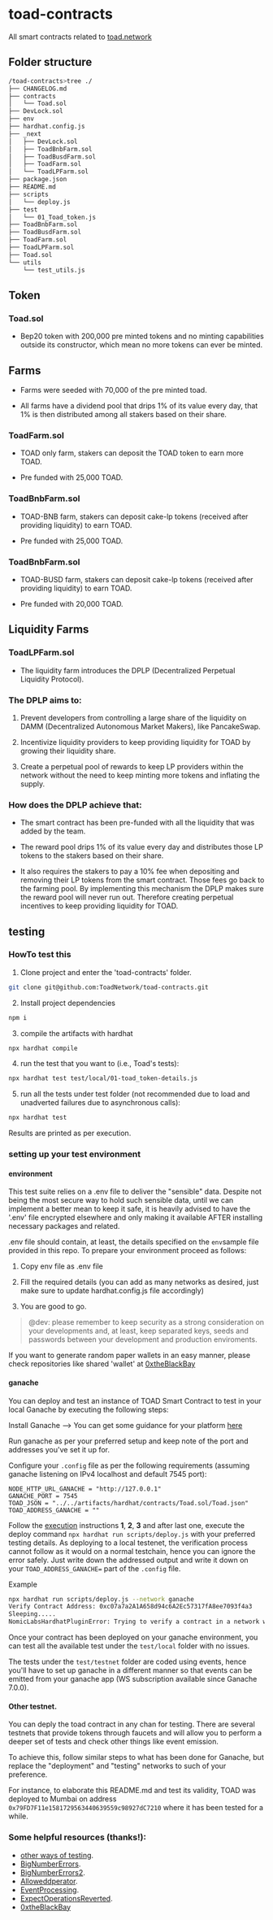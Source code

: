 
# toad-contracts
All smart contracts related to [toad.network](https://toad.network)

## Folder structure

```sh
/toad-contracts>tree ./
├── CHANGELOG.md
├── contracts
│   └── Toad.sol
├── DevLock.sol
├── env
├── hardhat.config.js
├── _next
│   ├── DevLock.sol
│   ├── ToadBnbFarm.sol
│   ├── ToadBusdFarm.sol
│   ├── ToadFarm.sol
│   └── ToadLPFarm.sol
├── package.json
├── README.md
├── scripts
│   └── deploy.js
├── test
│   └── 01_Toad_token.js
├── ToadBnbFarm.sol
├── ToadBusdFarm.sol
├── ToadFarm.sol
├── ToadLPFarm.sol
├── Toad.sol
└── utils
    └── test_utils.js
```

## Token

### Toad.sol

- Bep20 token with 200,000 pre minted tokens and no minting capabilities outside its constructor, which mean no more tokens can ever be minted.

## Farms

- Farms were seeded with 70,000 of the pre minted toad.

- All farms have a dividend pool that drips 1% of its value every day, that 1% is then distributed among all stakers based on their share.

### ToadFarm.sol

- TOAD only farm, stakers can deposit the TOAD token to earn more TOAD.

- Pre funded with 25,000 TOAD.

### ToadBnbFarm.sol

- TOAD-BNB farm, stakers can deposit cake-lp tokens (received after providing liquidity) to earn TOAD.

- Pre funded with 25,000 TOAD.

### ToadBnbFarm.sol

- TOAD-BUSD farm, stakers can deposit cake-lp tokens (received after providing liquidity) to earn TOAD.

- Pre funded with 20,000 TOAD.

## Liquidity Farms

### ToadLPFarm.sol

 - The liquidity farm introduces the DPLP (Decentralized Perpetual Liquidity Protocol).

 ### The DPLP aims to: 

1.  Prevent developers from controlling a large share of the liquidity on DAMM (Decentralized Autonomous Market Makers), like PancakeSwap.

2. Incentivize liquidity providers to keep providing liquidity for TOAD by growing their liquidity share.

3. Create a perpetual pool of rewards to keep LP providers within the network without the need to keep minting more tokens and inflating the supply.

###  How does the DPLP achieve that:

- The smart contract has been pre-funded with all the liquidity that was added by the team.

- The reward pool drips 1% of its value every day and distributes those LP tokens to the stakers based on their share.

- It also requires the stakers to pay a 10% fee when depositing and removing their LP tokens from the smart contract. Those fees go back to the farming pool. By implementing this mechanism the DPLP makes sure the reward pool will never run out. Therefore creating perpetual incentives to keep providing liquidity for TOAD. 

## testing

### HowTo test this

1. Clone project and enter the 'toad-contracts' folder.

```sh
git clone git@github.com:ToadNetwork/toad-contracts.git
```

2. Install project dependencies

```sh
npm i
```

3. compile the artifacts with hardhat

```sh
npx hardhat compile
```

4. run the test that you want to (i.e., Toad's tests):

```sh
npx hardhat test test/local/01-toad_token-details.js
```

5. run all the tests under test folder (not recommended due to load and unadverted failures due to asynchronous calls):

```sh
npx hardhat test
```

Results are printed as per execution.

###  setting up your test environment

#### environment

This test suite relies on a .env file to deliver the "sensible" data. Despite not being the most secure way to hold such sensible data, until we can implement a better mean to keep it safe, it is heavily advised to have the '.env' file encrypted elsewhere and only making it available AFTER installing necessary packages and related.

.env file should contain, at least, the details specified on the `env`sample file provided in this repo. To prepare your environment proceed as follows:

1. Copy env file as .env file

2. Fill the required details (you can add as many networks as desired, just make sure to update hardhat.config.js file accordingly)

3. You are good to go.

> @dev: please remember to keep security as a strong consideration on your developments and, at least, keep separated keys, seeds and passwords between your development and production enviroments.

If you want to generate random paper wallets in an easy manner, please check repositories like shared 'wallet' at [0xtheBlackBay](https://github.com/0xtheblackbay/wallet)

#### ganache

You can deploy and test an instance of TOAD Smart Contract to test in your local Ganache by executing the following steps:

Install Ganache --> You can get some guidance for your platform [here](https://trufflesuite.com/ganache/)

Run ganache as per your preferred setup and keep note of the port and addresses you've set it up for.

Configure your `.config` file as per the following requirements (assuming ganache listening on IPv4 localhost and default 7545 port):

```config
NODE_HTTP_URL_GANACHE = "http://127.0.0.1"
GANACHE_PORT = 7545
TOAD_JSON = "../../artifacts/hardhat/contracts/Toad.sol/Toad.json"
TOAD_ADDRESS_GANACHE = ""
```

Follow the [execution](#howto-test-this) instructions **1**, **2**, **3** and after last one, execute the deploy command `npx hardhat run scripts/deploy.js` with your preferred testing details. As deploying to a local testenet, the verification process cannot follow as it would on a normal testchain, hence you can ignore the error safely. Just write down the addressed output and write it down on your `TOAD_ADDRESS_GANACHE=` part of the `.config` file.

Example

```sh
npx hardhat run scripts/deploy.js --network ganache
Verify Contract Address: 0xc07a7a2A1A658d94c6A2Ec57317fA8ee7093f4a3
Sleeping.....
NomicLabsHardhatPluginError: Trying to verify a contract in a network with chain id 1337, but the plugin doesn't recognize it as a supported chain.
```

Once your contract has been deployed on your ganache environment, you can test all the available test under the `test/local` folder with no issues.

The tests under the `test/testnet` folder are coded using events, hence you'll have to set up ganache in a different manner so that events can be emitted from your ganache app (WS subscription available since Ganache 7.0.0).

#### Other testnet.

You can deply the toad contract in any chan for testing. There are several testnets that provide tokens through faucets and will allow you to perform a deeper set of tests and check other things like event emission.

To achieve this, follow similar steps to what has been done for Ganache, but replace the "deployment" and "testing" networks to such of your preference.

For instance, to elaborate this README.md and test its validity, TOAD was deployed to Mumbai on address `0x79FD7F11e1581729563440639559c98927dC7210` where it has been tested for a while.

### Some helpful resources (thanks!):

- [other ways of testing](https://ethereum.stackexchange.com/questions/110762/testing-arguments-of-contract-events-with-hardhat-chai).
- [BigNumberErrors](https://ethereum.stackexchange.com/questions/135384/ethers-js-bignumber-errors).
- [BigNumberErrors2](https://ethereum.stackexchange.com/questions/103921/how-do-i-use-bignumber-values-in-hardhat-tests).
- [Alloweddperator](https://ethereum.stackexchange.com/questions/143739/testing-safetransferfrom-with-onlyallowedoperator-using-chai-hardhat).
- [EventProcessing](https://ethereum.stackexchange.com/questions/110004/testing-for-emitted-events-in-hardhat).
- [ExpectOperationsReverted](https://ethereum.stackexchange.com/questions/140035/hardhat-and-chai-testing-how-should-i-write-the-test).
- [0xtheBlackBay](https://github.com/0xtheblackbay/wallet)